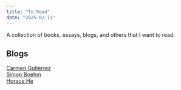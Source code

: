 ```yaml
---
title: "To Read"
date: "2025-02-11"
---
```


A collection of books, essays, blogs, and others that I want to read.

## Blogs
[Carmen Gutierrez](https://cguti.xyz/) \
[Simon Boehm](https://siboehm.com/) \
[Horace He](https://horace.io/)
